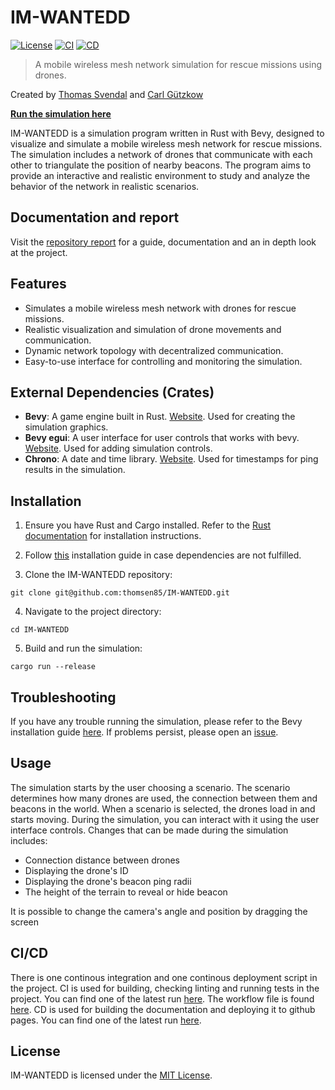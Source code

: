 # **IM-WANTEDD**

[![License](https://img.shields.io/badge/license-MIT-blue.svg)](LICENSE)
[![CI](https://github.com/thomsen85/IM-WANTEDD/actions/workflows/ci.yml/badge.svg)](.github/workflows/ci.yml)
[![CD](https://github.com/thomsen85/IM-WANTEDD/actions/workflows/pages/pages-build-deployment/badge.svg)](https://thomsen85.github.io/IM-WANTEDD)


> A mobile wireless mesh network simulation for rescue missions using drones.

Created by [Thomas Svendal](https://github.com/thomsen85) and [Carl Gützkow](https://github.com/cjgutz)

<u>**[Run the simulation here](https://thomsen85.github.io/IM-WANTEDD/simulation-runner/)**</u>

IM-WANTEDD is a simulation program written in Rust with Bevy, designed to visualize and simulate a mobile wireless mesh network for rescue missions. The simulation includes a network of drones that communicate with each other to triangulate the position of nearby beacons. The program aims to provide an interactive and realistic environment to study and analyze the behavior of the network in realistic scenarios.

## Documentation and report

Visit the [repository report](https://thomsen85.github.io/IM-WANTEDD/) for a guide, documentation and an in depth look at the project.

## Features

- Simulates a mobile wireless mesh network with drones for rescue missions.
- Realistic visualization and simulation of drone movements and communication.
- Dynamic network topology with decentralized communication.
- Easy-to-use interface for controlling and monitoring the simulation.

## External Dependencies (Crates)

- **Bevy**: A game engine built in Rust. [Website](https://bevyengine.org/). Used for creating the simulation graphics.
- **Bevy egui**: A user interface for user controls that works with bevy. [Website](https://github.com/mvlabat/bevy_egui). Used for adding simulation controls.
- **Chrono**: A date and time library. [Website](https://github.com/chronotope/chrono). Used for timestamps for ping results in the simulation.

## Installation

1. Ensure you have Rust and Cargo installed. Refer to the [Rust documentation](https://www.rust-lang.org/tools/install) for installation instructions.
   
2. Follow [this](https://bevyengine.org/learn/book/getting-started/setup#install-os-dependencies) installation guide in case dependencies are not fulfilled.


3. Clone the IM-WANTEDD repository:

```
git clone git@github.com:thomsen85/IM-WANTEDD.git
```

4. Navigate to the project directory:
```
cd IM-WANTEDD
```

5. Build and run the simulation:
```
cargo run --release
```

## Troubleshooting

If you have any trouble running the simulation, please refer to the Bevy installation guide [here](https://bevyengine.org/learn/book/getting-started/setup#install-os-dependencies). If problems persist, please open an [issue](https://github.com/thomsen85/IM-WANTEDD/issues/new).

## Usage

The simulation starts by the user choosing a scenario. The scenario determines how many drones are used, the connection between them and beacons in the world. When a scenario is selected, the drones load in and starts moving. During the simulation, you can interact with it using the user interface controls. Changes that can be made during the simulation includes:
- Connection distance between drones
- Displaying the drone's ID
- Displaying the drone's beacon ping radii
- The height of the terrain to reveal or hide beacon

It is possible to change the camera's angle and position by dragging the screen

## CI/CD
There is one continous integration and one continous deployment script in the project.
CI is used for building, checking linting and running tests in the project.
You can find one of the latest run [here](https://github.com/thomsen85/IM-WANTEDD/actions/runs/5049997173). The workflow file is found [here](.github/workflows/ci.yml).
CD is used for building the documentation and deploying it to github pages.
You can find one of the latest run [here](https://github.com/thomsen85/IM-WANTEDD/actions/runs/5049945395).

## License

IM-WANTEDD is licensed under the [MIT License](LICENSE).
